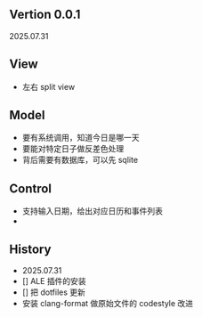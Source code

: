## Vertion 0.0.1

2025.07.31

## View

- 左右 split view

## Model

- 要有系统调用，知道今日是哪一天
- 要能对特定日子做反差色处理
- 背后需要有数据库，可以先 sqlite 

## Control

- 支持输入日期，给出对应日历和事件列表
-

## History

- 2025.07.31
- [] ALE 插件的安装
- [] 把 dotfiles 更新
- 安装 clang-format 做原始文件的 codestyle 改进
